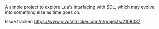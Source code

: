 A simple project to explore Lua's intarfacing with SDL, which may evolve into
something else as time goes on.

Issue tracker: https://www.pivotaltracker.com/n/projects/2108037

